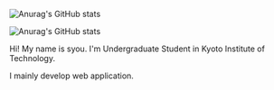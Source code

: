 ![Anurag's GitHub stats](https://github-readme-stats.vercel.app/api?username=syou551&count_private=true&show_icons=true&theme=vue)

![Anurag's GitHub stats](https://github-readme-stats.vercel.app/api/top-langs/?username=syou551&layout=compact&theme=vue)

Hi! My name is syou. I'm Undergraduate Student in Kyoto Institute of Technology. 

I mainly develop web application.


<!--
**syou551/syou551** is a ✨ _special_ ✨ repository because its `README.md` (this file) appears on your GitHub profile.

Here are some ideas to get you started:

- 🔭 I’m currently working on ...
- 🌱 I’m currently learning ...
- 👯 I’m looking to collaborate on ...
- 🤔 I’m looking for help with ...
- 💬 Ask me about ...
- 📫 How to reach me: ...
- 😄 Pronouns: ...
- ⚡ Fun fact: ...
-->
